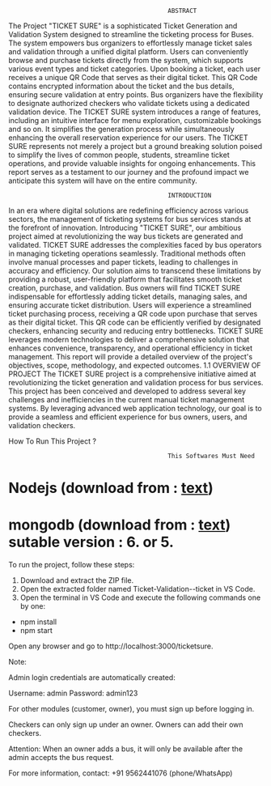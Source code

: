                                                 ABSTRACT
The Project "TICKET SURE" is a sophisticated Ticket Generation and Validation System designed
to streamline the ticketing process for Buses. The system empowers bus organizers to effortlessly
manage ticket sales and validation through a unified digital platform. Users can conveniently browse
and purchase tickets directly from the system, which supports various event types and ticket
categories.
Upon booking a ticket, each user receives a unique QR Code that serves as their digital ticket. This
QR Code contains encrypted information about the ticket and the bus details, ensuring secure
validation at entry points. Bus organizers have the flexibility to designate authorized checkers who
validate tickets using a dedicated validation device.
The TICKET SURE system introduces a range of features, including an intuitive interface for menu
exploration, customizable bookings and so on. It simplifies the generation process while
simultaneously enhancing the overall reservation experience for our users.
The TICKET SURE represents not merely a project but a ground breaking solution poised to simplify
the lives of common people, students, streamline ticket operations, and provide valuable insights for
ongoing enhancements. This report serves as a testament to our journey and the profound impact we
anticipate this system will have on the entire community.



                                                INTRODUCTION


In an era where digital solutions are redefining efficiency across various sectors, the management of
ticketing systems for bus services stands at the forefront of innovation. Introducing "TICKET SURE",
our ambitious project aimed at revolutionizing the way bus tickets are generated and validated.
TICKET SURE addresses the complexities faced by bus operators in managing ticketing operations
seamlessly. Traditional methods often involve manual processes and paper tickets, leading to
challenges in accuracy and efficiency. Our solution aims to transcend these limitations by providing
a robust, user-friendly platform that facilitates smooth ticket creation, purchase, and validation.
Bus owners will find TICKET SURE indispensable for effortlessly adding ticket details, managing
sales, and ensuring accurate ticket distribution. Users will experience a streamlined ticket purchasing
process, receiving a QR code upon purchase that serves as their digital ticket. This QR code can be
efficiently verified by designated checkers, enhancing security and reducing entry bottlenecks.
TICKET SURE leverages modern technologies to deliver a comprehensive solution that enhances
convenience, transparency, and operational efficiency in ticket management. This report will provide
a detailed overview of the project's objectives, scope, methodology, and expected outcomes.
1.1 OVERVIEW OF PROJECT
The TICKET SURE project is a comprehensive initiative aimed at revolutionizing the ticket
generation and validation process for bus services. This project has been conceived and developed to
address several key challenges and inefficiencies in the current manual ticket management systems.
By leveraging advanced web application technology, our goal is to provide a seamless and efficient
experience for bus owners, users, and validation checkers.

How To Run This Project ?

                                                This Softwares Must Need 

# Nodejs (download from : [text](https://nodejs.org/en/download/package-manager))
# mongodb (download from : [text](https://www.mongodb.com/try/download/community-kubernetes-operator))  sutable version : 6. or 5.

To run the project, follow these steps:

1. Download and extract the ZIP file.
2. Open the extracted folder named Ticket-Validation--ticket in VS Code.
3. Open the terminal in VS Code and execute the following commands one by one:

 * npm install
 * npm start

Open any browser and go to http://localhost:3000/ticketsure.

Note:

Admin login credentials are automatically created:

Username: admin
Password: admin123

For other modules (customer, owner), you must sign up before logging in.

Checkers can only sign up under an owner. Owners can add their own checkers.

Attention: When an owner adds a bus, it will only be available after the admin accepts the bus request.

For more information, contact:
+91 9562441076 (phone/WhatsApp)